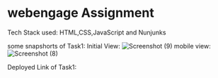 # webengage Assignment
Tech Stack used:
HTML,CSS,JavaScript and Nunjunks

some snapshorts of Task1:
Initial View:
![Screenshot (9)](https://user-images.githubusercontent.com/101566272/212397229-0ad52d89-dc24-4798-820c-39e1706913e7.png)
mobile view:
![Screenshot (8)](https://user-images.githubusercontent.com/101566272/212397298-db41d04b-5498-4790-8566-65f28e44d0d5.png)

Deployed Link of Task1:
